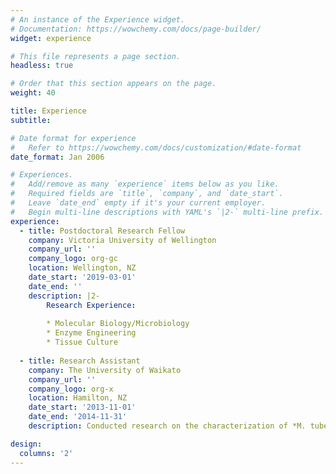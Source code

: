 ```yaml
---
# An instance of the Experience widget.
# Documentation: https://wowchemy.com/docs/page-builder/
widget: experience

# This file represents a page section.
headless: true

# Order that this section appears on the page.
weight: 40

title: Experience
subtitle:

# Date format for experience
#   Refer to https://wowchemy.com/docs/customization/#date-format
date_format: Jan 2006

# Experiences.
#   Add/remove as many `experience` items below as you like.
#   Required fields are `title`, `company`, and `date_start`.
#   Leave `date_end` empty if it's your current employer.
#   Begin multi-line descriptions with YAML's `|2-` multi-line prefix.
experience:
  - title: Postdoctoral Research Fellow
    company: Victoria University of Wellington
    company_url: ''
    company_logo: org-gc
    location: Wellington, NZ
    date_start: '2019-03-01'
    date_end: ''
    description: |2-
        Research Experience:
        
        * Molecular Biology/Microbiology
        * Enzyme Engineering
        * Tissue Culture
        
  - title: Research Assistant
    company: The University of Waikato
    company_url: ''
    company_logo: org-x
    location: Hamilton, NZ
    date_start: '2013-11-01'
    date_end: '2014-11-31'
    description: Conducted research on the characterization of *M. tuberculosis* virulence proteins.

design:
  columns: '2'
---
```

